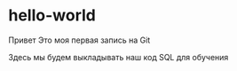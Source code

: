 # hello-world
Привет
Это моя первая запись на Git

Здесь мы будем выкладывать наш код SQL для обучения
